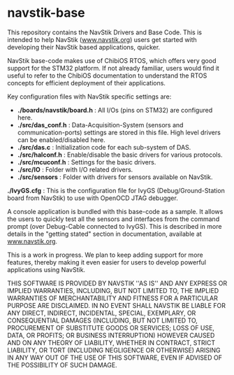 navstik-base
============

This repository contains the NavStik Drivers and Base Code. This is intended to help NavStik (www.navstik.org) users get started with developing their NavStik based applications, quicker.

NavStik base-code makes use of ChibiOS RTOS, which offers very good support for the  STM32 platform. If not already familiar, users would find it useful to refer to the ChibiOS documentation to understand the RTOS concepts for efficient deployment of their applications.

Key configuration files with NavStik specific settings are:

- **./boards/navstik/board.h**   : All I/Os (pins on STM32) are configured here.
- **./src/das_conf.h**           : Data-Acquisition-System (sensors and communication-ports) settings are stored in this file. High level drivers can be enabled/disabled here.
- **./src/das.c**                : Initialization code for each sub-system of DAS.
- **./src/halconf.h**            : Enable/disable the basic drivers for various protocols.
- **./src/mcuconf.h**            : Settings for the basic drivers.
- **./src/IO**                   : Folder with I/O related drivers.
- **./src/sensors**              : Folder with drivers for sensors available on NavStik.

**./IvyGS.cfg** : This is the configuration file for IvyGS (Debug/Ground-Station board from NavStik) to use with OpenOCD JTAG debugger.

A console application is bundled with this base-code as a sample. It allows the users to quickly test all the sensors and interfaces from the command prompt (over Debug-Cable connected to IvyGS). This is described in more details in the "getting stated" section in documentation, available at www.navstik.org.

This is a work in progress. We plan to keep adding support for more features, thereby making it even easier for users to develop powerful applications using NavStik.


THIS SOFTWARE IS PROVIDED BY NAVSTIK ''AS IS'' AND ANY
EXPRESS OR IMPLIED WARRANTIES, INCLUDING, BUT NOT LIMITED TO, THE IMPLIED
WARRANTIES OF MERCHANTABILITY AND FITNESS FOR A PARTICULAR PURPOSE ARE
DISCLAIMED. IN NO EVENT SHALL NAVSTIK BE LIABLE FOR ANY
DIRECT, INDIRECT, INCIDENTAL, SPECIAL, EXEMPLARY, OR CONSEQUENTIAL DAMAGES
(INCLUDING, BUT NOT LIMITED TO, PROCUREMENT OF SUBSTITUTE GOODS OR SERVICES;
LOSS OF USE, DATA, OR PROFITS; OR BUSINESS INTERRUPTION) HOWEVER CAUSED AND
ON ANY THEORY OF LIABILITY, WHETHER IN CONTRACT, STRICT LIABILITY, OR TORT
(INCLUDING NEGLIGENCE OR OTHERWISE) ARISING IN ANY WAY OUT OF THE USE OF THIS
SOFTWARE, EVEN IF ADVISED OF THE POSSIBILITY OF SUCH DAMAGE.